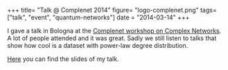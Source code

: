 +++
title= "Talk @ Complenet 2014"
figure= "logo-complenet.png"
tags= ["talk", "event", "quantum-networks"]
date = "2014-03-14"
+++

I gave a talk in Bologna at the 
[Complenet workshop on Complex Networks](http://2014.complenet.org/CompleNet_2014/Home.html).
A lot of people attended and it was great. 
Sadly we still listen to talks that show how cool is a
dataset with power-law degree distribution.

[Here](/files/talk-complenet-2014.pdf) you can find the slides of my talk.

